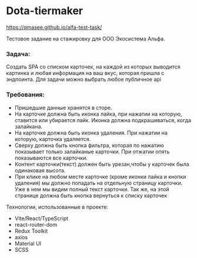 # Dota-tiermaker

https://qmasee.github.io/alfa-test-task/

Тестовое задание на стажировку для ООО Экосистема Альфа.

### Задача: 

Создать SPA со списком карточек, на каждой из которых выводится картинка и любая информация на ваш вкус, которая пришла с эндпоинта. Для задачи можно выбрать любое публичное api

### Требования:

- Пришедшие данные хранятся в сторе. 
- На карточке должна быть иконка лайка, при нажатии на которую, ставится или убирается лайк. Иконка должна подкрашиваться, когда залайкана. 
- На карточке должна быть иконка удаления. При нажатии на которую, карточка удаляется. 
- Сверху должна быть кнопка фильтра, которая по нажатию показывает только залайканые карточки. При отжатии опять показываются все карточки. 
- Контент карточки(текст) должен быть урезан,чтобы у карточек была одинаковая высота.
- При клике на любом месте карточке (кроме иконки лайка и кнопки удаления) мы должно попадать на отдельную страницу карточки. Уже в нем мы видим полный текст карточки. Так же, на этой странице должна быть кнопка вернуться к списку карточек


Технологии, использованные в проекте:
- Vite/React/TypeScript
- react-router-dom
- Redux Toolkit
- axios
- Material UI
- SCSS
 




